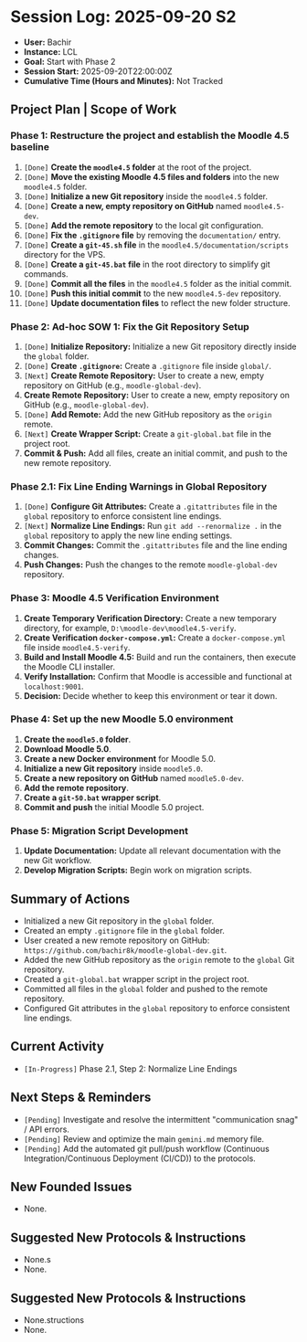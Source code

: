 # Session Log: 2025-09-20 S2

*   **User:** Bachir
*   **Instance:** LCL
*   **Goal:** Start with Phase 2
*   **Session Start:** 2025-09-20T22:00:00Z
*   **Cumulative Time (Hours and Minutes):** Not Tracked
<!-- AI-Data: CumulativeMinutes=0 -->

## Project Plan | Scope of Work

### Phase 1: Restructure the project and establish the Moodle 4.5 baseline
1.  `[Done]` **Create the `moodle4.5` folder** at the root of the project.
2.  `[Done]` **Move the existing Moodle 4.5 files and folders** into the new `moodle4.5` folder.
3.  `[Done]` **Initialize a new Git repository** inside the `moodle4.5` folder.
4.  `[Done]` **Create a new, empty repository on GitHub** named `moodle4.5-dev`.
5.  `[Done]` **Add the remote repository** to the local git configuration.
6.  `[Done]` **Fix the `.gitignore` file** by removing the `documentation/` entry.
7.  `[Done]` **Create a `git-45.sh` file** in the `moodle4.5/documentation/scripts` directory for the VPS.
8.  `[Done]` **Create a `git-45.bat` file** in the root directory to simplify git commands.
9.  `[Done]` **Commit all the files** in the `moodle4.5` folder as the initial commit.
10. `[Done]` **Push this initial commit** to the new `moodle4.5-dev` repository.
11. `[Done]` **Update documentation files** to reflect the new folder structure.

### Phase 2: Ad-hoc SOW 1: Fix the Git Repository Setup
1.  `[Done]` **Initialize Repository:** Initialize a new Git repository directly inside the `global` folder.
2.  `[Done]` **Create `.gitignore`:** Create a `.gitignore` file inside `global/`.
3.  `[Next]` **Create Remote Repository:** User to create a new, empty repository on GitHub (e.g., `moodle-global-dev`).
3.  **Create Remote Repository:** User to create a new, empty repository on GitHub (e.g., `moodle-global-dev`).
4.  `[Done]` **Add Remote:** Add the new GitHub repository as the `origin` remote.
5.  `[Next]` **Create Wrapper Script:** Create a `git-global.bat` file in the project root.
6.  **Commit & Push:** Add all files, create an initial commit, and push to the new remote repository.

### Phase 2.1: Fix Line Ending Warnings in Global Repository
1.  `[Done]` **Configure Git Attributes:** Create a `.gitattributes` file in the `global` repository to enforce consistent line endings.
2.  `[Next]` **Normalize Line Endings:** Run `git add --renormalize .` in the `global` repository to apply the new line ending settings.
3.  **Commit Changes:** Commit the `.gitattributes` file and the line ending changes.
4.  **Push Changes:** Push the changes to the remote `moodle-global-dev` repository.

### Phase 3: Moodle 4.5 Verification Environment
1.  **Create Temporary Verification Directory:** Create a new temporary directory, for example, `D:\moodle-dev\moodle4.5-verify`.
2.  **Create Verification `docker-compose.yml`:** Create a `docker-compose.yml` file inside `moodle4.5-verify`.
3.  **Build and Install Moodle 4.5:** Build and run the containers, then execute the Moodle CLI installer.
4.  **Verify Installation:** Confirm that Moodle is accessible and functional at `localhost:9001`.
5.  **Decision:** Decide whether to keep this environment or tear it down.

### Phase 4: Set up the new Moodle 5.0 environment
1.  **Create the `moodle5.0` folder**.
2.  **Download Moodle 5.0**.
3.  **Create a new Docker environment** for Moodle 5.0.
4.  **Initialize a new Git repository** inside `moodle5.0`.
5.  **Create a new repository on GitHub** named `moodle5.0-dev`.
6.  **Add the remote repository**.
7.  **Create a `git-50.bat` wrapper script**.
8.  **Commit and push** the initial Moodle 5.0 project.

### Phase 5: Migration Script Development
1.  **Update Documentation:** Update all relevant documentation with the new Git workflow.
2.  **Develop Migration Scripts:** Begin work on migration scripts.

## Summary of Actions
*   Initialized a new Git repository in the `global` folder.
*   Created an empty `.gitignore` file in the `global` folder.
*   User created a new remote repository on GitHub: `https://github.com/bachir8k/moodle-global-dev.git`.
*   Added the new GitHub repository as the `origin` remote to the `global` Git repository.
*   Created a `git-global.bat` wrapper script in the project root.
*   Committed all files in the `global` folder and pushed to the remote repository.
*   Configured Git attributes in the `global` repository to enforce consistent line endings.

## Current Activity
*   `[In-Progress]` Phase 2.1, Step 2: Normalize Line Endings

## Next Steps & Reminders
*   `[Pending]` Investigate and resolve the intermittent "communication snag" / API errors.
*   `[Pending]` Review and optimize the main `gemini.md` memory file.
*   `[Pending]` Add the automated git pull/push workflow (Continuous Integration/Continuous Deployment (CI/CD)) to the protocols.

## New Founded Issues
*   None.

## Suggested New Protocols & Instructions
*   None.s
*   None.

## Suggested New Protocols & Instructions
*   None.structions
*   None.